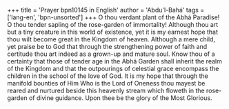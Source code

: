 +++
title = 'Prayer bpn10145 in English'
author = 'Abdu'l-Bahá'
tags = ['lang-en', 'bpn-unsorted']
+++
O thou verdant plant of the Abhá Paradise! O thou tender sapling of the rose-garden of immortality!
Although thou art but a tiny creature in this world of existence, yet it is my earnest hope that thou wilt become great in the Kingdom of heaven. Although a mere child, yet praise be to God that through the strengthening power of faith and certitude thou art indeed as a grown-up and mature soul.
Know thou of a certainty that those of tender age in the Abhá Garden shall inherit the realm of the Kingdom and that the outpourings of celestial grace encompass the children in the school of the love of God. It is my hope that through the manifold bounties of Him Who is the Lord of Oneness thou mayest be reared and nurtured beside this heavenly stream which floweth in the rose-garden of divine guidance.
Upon thee be the glory of the Most Glorious.
